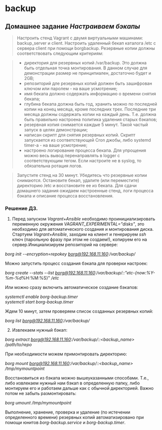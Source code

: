 # backup
## Домашнее задание _Настраиваем бэкапы_
> Настроить стенд Vagrant с двумя виртуальными машинами: backup_server и client.
> Настроить удаленный бекап каталога /etc c сервера client при помощи borgbackup. Резервные копии должны соответствовать следующим критериям:

> * директория для резервных копий /var/backup. Это должна быть отдельная точка монтирования. В данном случае для демонстрации размер не принципиален, достаточно будет и 2GB;  
> * репозиторий дле резервных копий должен быть зашифрован ключом или паролем - на ваше усмотрение;  
> * имя бекапа должно содержать информацию о времени снятия бекапа;
> * глубина бекапа должна быть год, хранить можно по последней копии на конец месяца, кроме последних трех. Последние три месяца должны содержать копии на каждый день. Т.е. должна быть правильно настроена политика удаления старых бэкапов;
> * резервная копия снимается каждые 5 минут. Такой частый запуск в целях демонстрации;
> * написан скрипт для снятия резервных копий. Скрипт запускается из соответствующей Cron джобы, либо systemd timer-а - на ваше усмотрение;
> * настроено логирование процесса бекапа. Для упрощения можно весь вывод перенаправлять в logger с соответствующим тегом. Если настроите не в syslog, то обязательна ротация логов.  

> Запустите стенд на 30 минут.
Убедитесь что резервные копии снимаются.
Остановите бекап, удалите (или переместите) директорию /etc и восстановите ее из бекапа.
Для сдачи домашнего задания ожидаем настроенные стенд, логи процесса бэкапа и описание процесса восстановления.  

### Решение ДЗ.  
1. Перед запуском _Vagrant+Ansible_ необходимо проинициализировать переменную окружения _VAGRANT_EXPERIMENTAL="disks"_, это необходимо 
для автоматического создания и монтирования диска. Стартуем _Vagrant+Ansible_, заходим на клиент и генерируем _ssh_ ключ (парольную фразу при этом не создаем!), копируем его 
на сервер.Инициализируем репозиторий на сервере:  

_borg init --encryption=repokey borg@192.168.11.160:/var/backup/_  

Можно запустить процесс создания бэкапа для проверки настроек:  

_borg create --stats --list borg@192.168.11.160:/var/backup/::"etc-{now:%Y-%m-%d_%H:%M:%S}" _/etc_  

Или можно сразу включить автоматическое создание бэкапов:  

_systemctl enable borg-backup.timer_  
_systemctl start borg-backup.timer_  

Ждем 10 минут, затем проверяем список созданных резервных копий:

_borg list borg@192.168.11.160:/var/backup/_  

2. Извлекаем нужный бэкап:  

_borg extract borg@192.168.11.160:/var/backup/::<backup_name>_ _/path/to/repo_  

При необходимости можем примонтировать  директорию:

_borg mount borg@192.168.11.160:/var/backup/::<backup_name>_ _/tmp/mymountpoint_  

Восстановиться из бэкапа можно вышеуказанными способами. Т.е., либо извлекаем нужный нам бэкап в определенную папку, либо монтируем его и работаем дальше как с обычной директорией. Важно потом не забыть размонтировать:  

_borg umount_ _/tmp/mymountpoint_

  Выполнение, хранение, проверка и удаление (по истечении определенного времени) резервных копий автоматизировано при помощи юнитов _borg-backup.service_ и _borg-backup.timer_.
